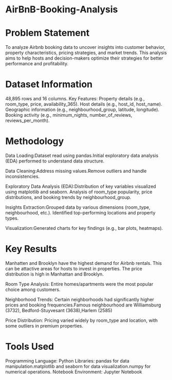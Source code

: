 # AirBnB-Booking-Analysis

# Problem Statement
To analyze Airbnb booking data to uncover insights into customer behavior, property characteristics, pricing strategies, and market trends. 
This analysis aims to help hosts and decision-makers optimize their strategies for better performance and profitability.

# Dataset Information
   48,895 rows and 16 columns.
Key Features:
Property details (e.g., room_type, price, availability_365).
Host details (e.g., host_id, host_name).
Geographic information (e.g., neighbourhood_group, latitude, longitude).
Booking activity (e.g., minimum_nights, number_of_reviews, reviews_per_month).

# Methodology
Data Loading:Dataset read using pandas.Initial exploratory data analysis (EDA) performed to understand data structure.

Data Cleaning:Address missing values.Remove outliers and handle inconsistencies.

Exploratory Data Analysis (EDA):Distribution of key variables visualized using matplotlib and seaborn.
Analysis of room_type popularity, price distributions, and booking trends by neighbourhood_group.

Insights Extraction:Grouped data by various dimensions (room_type, neighbourhood, etc.). Identified top-performing locations and property types.

Visualization:Generated charts for key findings (e.g., bar plots, heatmaps).

# Key Results
Manhatten and Brooklyn have the highest demand for Airbnb rentals. This can be attactive areas for hosts to invest in properties. The price distribution is high in Manhattan and Brooklyn.

Room Type Analysis: Entire homes/apartments were the most popular choice among customers.

Neighborhood Trends: Certain neighborhoods had significantly higher prices and booking frequencies.Famous neighbourhood are Williamsburg (3732), Bedford-Stuyvesant (3638),Harlem (2585)

Price Distribution: Pricing varied widely by room_type and location, with some outliers in premium properties.

# Tools Used
Programming Language: Python
Libraries: pandas for data manipulation.matplotlib and seaborn for data visualization.numpy for numerical operations.
Notebook Environment: Jupyter Notebook
